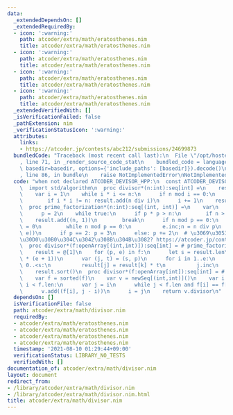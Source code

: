 ```yaml
---
data:
  _extendedDependsOn: []
  _extendedRequiredBy:
  - icon: ':warning:'
    path: atcoder/extra/math/eratosthenes.nim
    title: atcoder/extra/math/eratosthenes.nim
  - icon: ':warning:'
    path: atcoder/extra/math/eratosthenes.nim
    title: atcoder/extra/math/eratosthenes.nim
  - icon: ':warning:'
    path: atcoder/extra/math/eratosthenes.nim
    title: atcoder/extra/math/eratosthenes.nim
  - icon: ':warning:'
    path: atcoder/extra/math/eratosthenes.nim
    title: atcoder/extra/math/eratosthenes.nim
  _extendedVerifiedWith: []
  _isVerificationFailed: false
  _pathExtension: nim
  _verificationStatusIcon: ':warning:'
  attributes:
    links:
    - https://atcoder.jp/contests/abc212/submissions/24699873
  bundledCode: "Traceback (most recent call last):\n  File \"/opt/hostedtoolcache/Python/3.10.6/x64/lib/python3.10/site-packages/onlinejudge_verify/documentation/build.py\"\
    , line 71, in _render_source_code_stat\n    bundled_code = language.bundle(stat.path,\
    \ basedir=basedir, options={'include_paths': [basedir]}).decode()\n  File \"/opt/hostedtoolcache/Python/3.10.6/x64/lib/python3.10/site-packages/onlinejudge_verify/languages/nim.py\"\
    , line 86, in bundle\n    raise NotImplementedError\nNotImplementedError\n"
  code: "when not declared ATCODER_DEVISOR_HPP:\n  const ATCODER_DEVISOR_HPP* = 1\n\
    \  import std/algorithm\n  proc divisor*(n:int):seq[int] =\n    result = newSeq[int]()\n\
    \    var i = 1\n    while i * i <= n:\n      if n mod i == 0:\n        result.add(i)\n\
    \        if i * i != n: result.add(n div i)\n      i += 1\n    result.sort()\n\
    \  proc prime_factorization*(n:int):seq[(int, int)] =\n    var\n      n = n\n\
    \      p = 2\n    while true:\n      if p * p > n:\n        if n > 1:\n      \
    \    result.add((n, 1))\n        break\n      if n mod p == 0:\n        var e\
    \ = 0\n        while n mod p == 0:\n          e.inc;n = n div p\n        result.add((p,\
    \ e))\n      if p == 2: p = 3\n      else: p += 2\n  # \u3069\u3053\u304B\u306B\
    \u30D0\u30B0\u304C\u3042\u308B\u304B\u3082? https://atcoder.jp/contests/abc212/submissions/24699873\n\
    \  proc divisor*(f:openArray[(int,int)]):seq[int] = # prime_factorization => divisor\n\
    \    result = @[1]\n    for (p, e) in f:\n      let s = result.len\n      result.setLen(s\
    \ * (e + 1))\n      var (j, t) = (s, p)\n      for i in 1..e:\n        for k in\
    \ 0..<s:\n          result[j] = result[k] * t\n          j.inc\n        t *= p\n\
    \    result.sort()\n  proc divisor*(f:openArray[int]):seq[int] = # primes => divisor\n\
    \    var f = sorted(f)\n    var v = newSeq[(int,int)]()\n    var i = 0\n    while\
    \ i < f.len:\n      var j = i\n      while j < f.len and f[i] == f[j]: j.inc\n\
    \      v.add((f[i], j - i))\n      i = j\n    return v.divisor\n"
  dependsOn: []
  isVerificationFile: false
  path: atcoder/extra/math/divisor.nim
  requiredBy:
  - atcoder/extra/math/eratosthenes.nim
  - atcoder/extra/math/eratosthenes.nim
  - atcoder/extra/math/eratosthenes.nim
  - atcoder/extra/math/eratosthenes.nim
  timestamp: '2021-08-10 01:29:44+09:00'
  verificationStatus: LIBRARY_NO_TESTS
  verifiedWith: []
documentation_of: atcoder/extra/math/divisor.nim
layout: document
redirect_from:
- /library/atcoder/extra/math/divisor.nim
- /library/atcoder/extra/math/divisor.nim.html
title: atcoder/extra/math/divisor.nim
---
```

